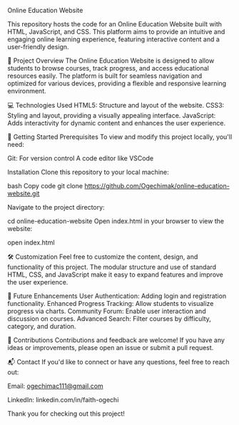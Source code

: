 Online Education Website

This repository hosts the code for an Online Education Website built with HTML, JavaScript, and CSS. This platform aims to provide an intuitive and engaging online learning experience, featuring interactive content and a user-friendly design.

📖 Project Overview
The Online Education Website is designed to allow students to browse courses, track progress, and access educational resources easily. The platform is built for seamless navigation and optimized for various devices, providing a flexible and responsive learning environment.

💻 Technologies Used
HTML5: Structure and layout of the website.
CSS3: Styling and layout, providing a visually appealing interface.
JavaScript: Adds interactivity for dynamic content and enhances the user experience.

📜 Getting Started
Prerequisites
To view and modify this project locally, you'll need:

Git: For version control
A code editor like VSCode

Installation
Clone this repository to your local machine:

bash
Copy code
git clone https://github.com/Ogechimak/online-education-website.git

Navigate to the project directory:

cd online-education-website
Open index.html in your browser to view the website:

open index.html

🛠️ Customization
Feel free to customize the content, design, and functionality of this project. The modular structure and use of standard HTML, CSS, and JavaScript make it easy to expand features and improve the user experience.

📝 Future Enhancements
User Authentication: Adding login and registration functionality.
Enhanced Progress Tracking: Allow students to visualize progress via charts.
Community Forum: Enable user interaction and discussion on courses.
Advanced Search: Filter courses by difficulty, category, and duration.

🙌 Contributions
Contributions and feedback are welcome! If you have any ideas or improvements, please open an issue or submit a pull request.

📬 Contact
If you'd like to connect or have any questions, feel free to reach out:

Email: ogechimac111@gmail.com

LinkedIn: linkedin.com/in/faith-ogechi

Thank you for checking out this project!

